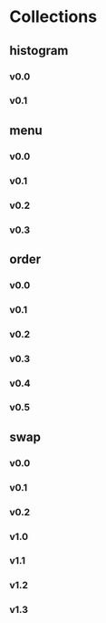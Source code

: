 # Collections

## histogram

### v0.0

### v0.1

## menu

### v0.0

### v0.1

### v0.2

### v0.3

## order

### v0.0

### v0.1

### v0.2

### v0.3

### v0.4

### v0.5

## swap

### v0.0

### v0.1

### v0.2

### v1.0

### v1.1

### v1.2

### v1.3

